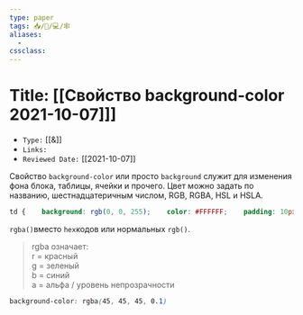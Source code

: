 ```yaml
---
type: paper
tags: 📥️/📜️/💻/🕸
aliases:
  - 
cssclass: 
---
```




# Title: **[[Свойство background-color 2021-10-07]]]**
- `Type:` [[&]]
- `Links:`
- `Reviewed Date:` [[2021-10-07]]

  
Свойство `background-color` или просто `background` служит для изменения фона блока, таблицы, ячейки и прочего. Цвет можно задать по названию, шестнадцатеричным числом, RGB, RGBA, HSL и HSLA.

```css
td {    background: rgb(0, 0, 255);    color: #FFFFFF;    padding: 10px;}
```

`rgba()`вместо `hex`кодов или нормальных `rgb()`.

> rgba означает:  
>  r = красный  
>  g = зеленый  
>  b = синий  
>  a = альфа / уровень непрозрачности

```css
background-color: rgba(45, 45, 45, 0.1)
```